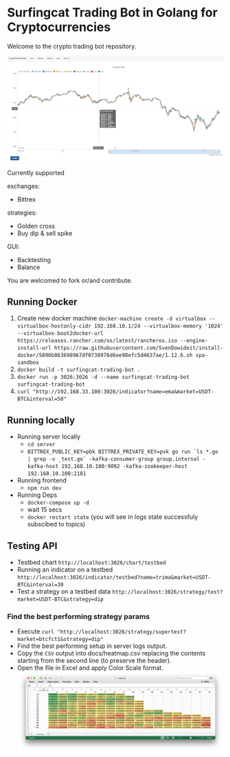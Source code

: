 # Surfingcat Trading Bot in Golang for Cryptocurrencies
Welcome to the crypto trading bot repository.

![CryptoPomeraninan](/docs/testbed_chart.png)

Currently supported

exchanges:
- Bittrex

strategies:
- Golden cross
- Buy dip & sell spike

GUI:
- Backtesting
- Balance

You are welcomed to fork or/and contribute.


## Running Docker
1. Create new docker machine `docker-machine create -d virtualbox --virtualbox-hostonly-cidr 192.168.10.1/24 --virtualbox-memory '1024' --virtualbox-boot2docker-url https://releases.rancher.com/os/latest/rancheros.iso --engine-install-url https://raw.githubusercontent.com/SvenDowideit/install-docker/5896b863698967df0738976d6ee98efc5d4637ae/1.12.6.sh spa-sandbox`
2. `docker build -t surfingcat-trading-bot .`
3. `docker run -p 3026:3026 -d --name surfingcat-trading-bot surfingcat-trading-bot`
4. `curl "http://192.168.33.100:3026/indicator?name=ema&market=USDT-BTC&interval=50"`

## Running locally

- Running server locally 
    - `cd server`
    - ``BITTREX_PUBLIC_KEY=pbk BITTREX_PRIVATE_KEY=pvk go run `ls *.go | grep -v _test.go` -kafka-consumer-group group.internal -kafka-host 192.168.10.100:9092 -kafka-zookeeper-host 192.168.10.100:2181``
- Running frontend 
    - `npm run dev`
- Running Deps
    - `docker-compose up -d`
    - wait 15 secs
    - `docker restart state` (you will see in logs state successfuly subscibed to topics)


## Testing API

- Testbed chart `http://localhost:3026/chart/testbed`
- Running an indicator on a testbed `http://localhost:3026/indicator/testbed?name=trima&market=USDT-BTC&interval=30`
- Test a strategy on a testbed data `http://localhost:3026/strategy/test?market=USDT-BTC&strategy=dip`

### Find the best performing strategy params 

- Execute `curl "http://localhost:3026/strategy/supertest?market=btcfct1&strategy=dip"`
- Find the best performing setup in server logs output.
- Copy the `CSV` output into docs/heatmap.csv replacing the contents starting from the second line (to preserve the header).
- Open the file in Excel and apply Color Scale format.
![heatmap](docs/heatmap.png)


